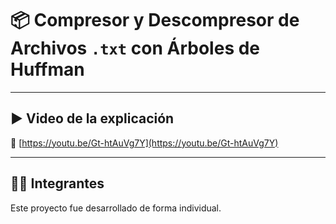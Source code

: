 # 📦 Compresor y Descompresor de Archivos `.txt` con Árboles de Huffman

---

## ▶️ Video de la explicación

🔗 [https://youtu.be/Gt-htAuVg7Y](https://youtu.be/Gt-htAuVg7Y)

---
## 👩‍💻 Integrantes
Este proyecto fue desarrollado de forma individual.
